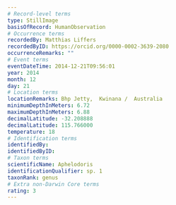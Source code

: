 ```yaml
---
# Record-level terms
type: StillImage
basisOfRecord: HumanObservation
# Occurrence terms
recordedBy: Matthias Liffers
recordedByID: https://orcid.org/0000-0002-3639-2080
occurrenceRemarks: ""
# Event terms
eventDateTime: 2014-12-21T09:56:01
year: 2014
month: 12
day: 21
# Location terms
locationRemarks: Bhp Jetty,  Kwinana /  Australia
minimumDepthInMeters: 6.72
maximumDepthInMeters: 6.88
decimalLatitude: -32.208888
decimalLatitude: 115.766000
temperature: 18
# Identification terms
identifiedBy: 
identifiedByID: 
# Taxon terms
scientificName: Aphelodoris
identificationQualifier: sp. 1
taxonRank: genus
# Extra non-Darwin Core terms
rating: 3
---
```


